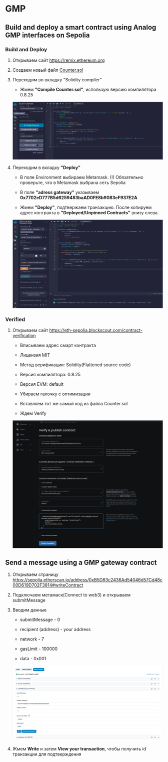 # GMP

## Build and deploy a smart contract using Analog GMP interfaces on Sepolia 

### Build and Deploy

1. Открываем сайт https://remix.ethereum.org

2. Создаем новый файл [Counter.sol](https://github.com/madest92/analog-testnet/blob/main/gmp/Counter.sol)

3. Переходим во вкладку "Solidity compiler"

    * Жмем **"Compile Counter.sol"**, использую версию компилятора 0.8.25

    ![plot](img/remixCreate.png)

4. Переходим в вкладку **"Deploy"**

    * В поле Environment выбираем Metamask. (!) Обязательно проверьте, что в Metamask выбрана сеть Sepolia

    * В поле **"adress gateway"** указываем **0x7702eD777B5d6259483baAD0FE8b9083eF937E2A** 

    * Жмем **"Deploy"**, подтвержаем транзакцию. После копируем адрес контракта в **"Deployed/Unpinned Contracts"** внизу слева

    ![plot](img/remixDeploy.png)

### Verified

1. Открываем сайт https://eth-sepolia.blockscout.com/contract-verification

    * Вписываем адрес смарт контракта

    * Лицензия MIT

    * Метод верификации: Solidity(Flattened source code)

    * Версия компилятора: 0.8.25

    * Версия EVM: default

    * Убираем галочку с оптимизации

    * Вставляем тот же самый код из файла Counter.sol

    * Ждем Verify

    ![plot](./img/blockscout.png)

## Send a message using a GMP gateway contract

1. Открываем страницу https://sepolia.etherscan.io/address/0xB5D83c2436Ad54046d57Cd48c00D619D702F3814#writeContract

2. Подключаем метамаск(Connect to web3) и открываем submitMessage

3. Вводим данные

    * submitMessage - 0

    * recipient (address) - your address

    * network - 7

    * gasLimit - 100000

    * data - 0x001
    
    ![plot](./img/sendMessage.png)

4. Жмем **Write** и затем **View your transaction**, чтобы получить id транзакции для подтверждения
